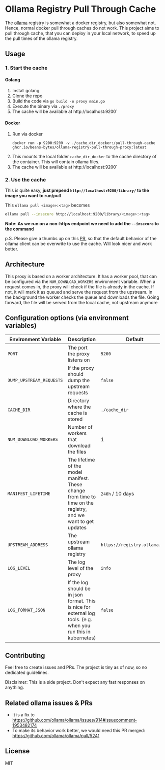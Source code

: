 # Ollama Registry Pull Through Cache

The [ollama](https://ollama.com/) registry is somewhat a docker registry, but also somewhat not. 
Hence, normal docker pull through caches do not work. This project aims to pull through cache, that you can 
deploy in your local network, to speed up the pull times of the ollama registry.

## Usage

### 1. Start the cache

#### Golang

1. Install golang
2. Clone the repo
3. Build the code via `go build -o proxy main.go`
4. Execute the binary via `./proxy`
5. The cache will be available at http://localhost:9200`

#### Docker

1. Run via docker 
    ```
    docker run -p 9200:9200 -v ./cache_dir_docker:/pull-through-cache ghcr.io/beans-bytes/ollama-registry-pull-through-proxy:latest
    ```
2. This mounts the local folder `cache_dir_docker` to the cache directory of the container. This will contain ollama files.
3. The cache will be available at http://localhost:9200`

### 2. Use the cache

This is quite easy, **just prepend `http://localhost:9200/library/` to the image you want to run/pull**

This `ollama pull <image>:<tag>` becomes 
```bash
ollama pull --insecure http://localhost:9200/library/<image>:<tag>
```

**Note: As we run on a non-https endpoint we need to add the `--insecure` to the command**

p.S. Please give a thumbs up on this [PR](https://github.com/ollama/ollama/pull/5241), so that the default behavior of the ollama client can be overwrite to use the cache. 
Will look nicer and work better.

## Architecture

This proxy is based on a worker architecture. It has a worker pool, that can be configured via the `NUM_DOWNLOAD_WORKERS` environment variable. 
When a request comes in, the proxy will check if the file is already in the cache. If not, it will mark it as queued and serve the request from the upstream. 
In the background the worker checks the queue and downloads the file. Going forward, the file will be served from the local cache, not upstream anymore

## Configuration options (via environment variables)

| Environment Variable | Description                                                                                                      | Default                       |
|----------------------|------------------------------------------------------------------------------------------------------------------|-------------------------------|
| `PORT` | The port the proxy listens on                                                                                    | `9200`                        |
| `DUMP_UPSTREAM_REQUESTS` | If the proxy should dump the upstream requests                                                                   | `false`                       |
| `CACHE_DIR` | Directory where the cache is stored                                                                              | `./cache_dir`                 |
| `NUM_DOWNLOAD_WORKERS` | Number of workers that download the files                                                                        | 1                             |
| `MANIFEST_LIFETIME` | The lifetime of the model manifest. These change from time to time on the registry, and we want to get updates   | `240h` / 10 days              |
| `UPSTREAM_ADDRESS` | The upstream ollama registry                                                                                     | `https://registry.ollama.ai/` |
| `LOG_LEVEL` | The log level of the proxy                                                                                       | `info`                        |
| `LOG_FORMAT_JSON` | If the log should be in json format. This is nice for external log tools. (e.g. when you run this in kubernetes) | `false`                       |

## Contributing

Feel free to create issues and PRs. The project is tiny as of now, so no dedicated guidelines. 

Disclaimer: This is a side project. Don't expect any fast responses on anything. 

## Related ollama issues & PRs

- It is a fix to https://github.com/ollama/ollama/issues/914#issuecomment-1953482174
- To make its behavior work better, we would need this PR merged: https://github.com/ollama/ollama/pull/5241

## License

MIT